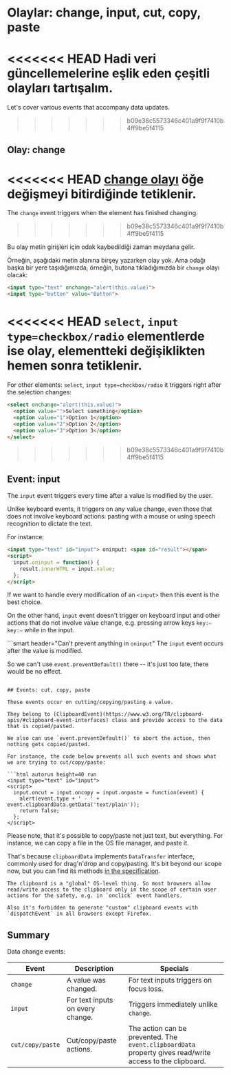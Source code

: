 # Olaylar: change, input, cut, copy, paste

<<<<<<< HEAD
Hadi veri güncellemelerine eşlik eden çeşitli olayları tartışalım.
=======
Let's cover various events that accompany data updates.
>>>>>>> b09e38c5573346c401a9f9f7410b4ff9be5f4115

## Olay: change

<<<<<<< HEAD
[change olayı](http://www.w3.org/TR/html5/forms.html#event-input-change) öğe değişmeyi bitirdiğinde tetiklenir.
=======
The `change` event triggers when the element has finished changing.
>>>>>>> b09e38c5573346c401a9f9f7410b4ff9be5f4115

Bu olay metin girişleri için odak kaybedildiği zaman meydana gelir.

Örneğin, aşağıdaki metin alanına birşey yazarken olay yok. Ama odağı başka bir yere taşıdığımızda, örneğin, butona tıkladığımızda bir `change` olayı olacak:

```html autorun height=40 run
<input type="text" onchange="alert(this.value)">
<input type="button" value="Button">
```

<<<<<<< HEAD
`select`, `input type=checkbox/radio` elementlerde ise olay, elementteki değişiklikten hemen sonra tetiklenir.
=======
For other elements: `select`, `input type=checkbox/radio` it triggers right after the selection changes:

```html autorun height=40 run
<select onchange="alert(this.value)">
  <option value="">Select something</option>
  <option value="1">Option 1</option>
  <option value="2">Option 2</option>
  <option value="3">Option 3</option>
</select>
```

>>>>>>> b09e38c5573346c401a9f9f7410b4ff9be5f4115

## Event: input

The `input` event triggers every time after a value is modified by the user.

Unlike keyboard events, it triggers on any value change, even those that does not involve keyboard actions: pasting with a mouse or using speech recognition to dictate the text.

For instance:

```html autorun height=40 run
<input type="text" id="input"> oninput: <span id="result"></span>
<script>
  input.oninput = function() {
    result.innerHTML = input.value;
  };
</script>
```

If we want to handle every modification of an `<input>` then this event is the best choice.

On the other hand, `input` event doesn't trigger on keyboard input and other actions that do not involve value change, e.g. pressing arrow keys `key:⇦` `key:⇨` while in the input.

```smart header="Can't prevent anything in `oninput`"
The `input` event occurs after the value is modified.

So we can't use `event.preventDefault()` there -- it's just too late, there would be no effect.
```

## Events: cut, copy, paste

These events occur on cutting/copying/pasting a value.

They belong to [ClipboardEvent](https://www.w3.org/TR/clipboard-apis/#clipboard-event-interfaces) class and provide access to the data that is copied/pasted.

We also can use `event.preventDefault()` to abort the action, then nothing gets copied/pasted.

For instance, the code below prevents all such events and shows what we are trying to cut/copy/paste:

```html autorun height=40 run
<input type="text" id="input">
<script>
  input.oncut = input.oncopy = input.onpaste = function(event) {
    alert(event.type + ' - ' + event.clipboardData.getData('text/plain'));
    return false;
  };
</script>
```

Please note, that it's possible to copy/paste not just text, but everything. For instance, we can copy a file in the OS file manager, and paste it.

That's because `clipboardData` implements `DataTransfer` interface, commonly used for drag'n'drop and copy/pasting. It's bit beyond our scope now, but you can find its methods [in the specification](https://html.spec.whatwg.org/multipage/dnd.html#the-datatransfer-interface).

```warn header="ClipboardAPI: user safety restrictions"
The clipboard is a "global" OS-level thing. So most browsers allow read/write access to the clipboard only in the scope of certain user actions for the safety, e.g. in `onclick` event handlers.

Also it's forbidden to generate "custom" clipboard events with `dispatchEvent` in all browsers except Firefox.
```

## Summary

Data change events:

| Event | Description | Specials |
|---------|----------|-------------|
| `change`| A value was changed. | For text inputs triggers on focus loss. |
| `input` | For text inputs on every change. | Triggers immediately unlike `change`. |
| `cut/copy/paste` | Cut/copy/paste actions. | The action can be prevented. The `event.clipboardData` property gives read/write access to the clipboard. |
